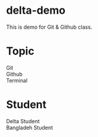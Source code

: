 # delta-demo
This is demo for Git &amp; Github class.

# Topic 
 Git<br>
 Github<br>
 Terminal

# Student
 Delta Student<br>
 Bangladeh Student